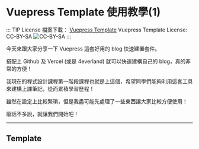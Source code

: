 # Vuepress Template 使用教學(1)

::: TIP License
檔案下載： [Vuepress Template](https://drive.google.com/file/d/1ewR0JsHsdt9Jlwn_LdsbclOwmUbEhXYk/view?usp=sharing)
Vuepress Template License: CC-BY-SA ![CC-BY-SA](/images/by-sa.png)
:::

今天來跟大家分享一下 Vuepress 這套好用的 blog 快速建置套件。

搭配上 Github 及 Vercel (或是 4everland) 就可以快速建構自己的 blog，真的非常的方便！

我現在的程式設計課程第一階段課程也就是上這個，希望同學們能夠利用這套工具來建構上課筆記，從而累積學習歷程！

雖然在設定上比較繁瑣，但是我盡可能先處理了一些東西讓大家比較方便使用！

廢話不多說，就讓我們開始吧！

---

## Template
